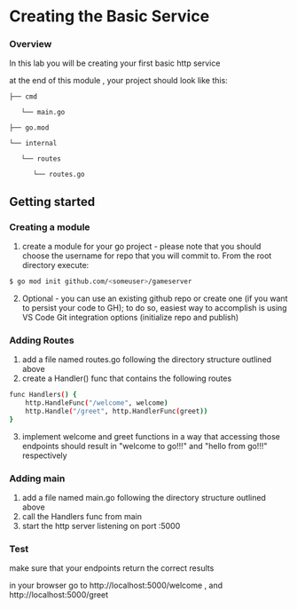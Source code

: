 # Creating the Basic Service

### Overview

In this lab you will be creating your first basic http service

at the end of this module , your project should look like this:

```
├── cmd

   └── main.go

├── go.mod

└── internal

   └── routes

      └── routes.go
```

## Getting started

### Creating a module

1. create a module for your go project - please note that you should choose the username for repo that you will commit to. From the root directory execute:

```bash
$ go mod init github.com/<someuser>/gameserver
```

2. Optional - you can use an existing github repo or create one (if you want to persist your code to GH); to do so, easiest way to accomplish is using VS Code Git integration options (initialize repo and publish)

### Adding Routes

1. add a file named routes.go following the directory structure outlined above 
2. create a Handler() func that contains the following routes 

```bash
func Handlers() {
	http.HandleFunc("/welcome", welcome)
	http.Handle("/greet", http.HandlerFunc(greet))
}
```

3. implement welcome and greet functions in a way that accessing those endpoints should result in "welcome to go!!!" and "hello from go!!!" respectively

### Adding main

1. add a file named main.go following the directory structure outlined above 
2. call the Handlers func from main
3. start the http server listening on port :5000

### Test 

make sure that your endpoints return the correct results

in your browser go to http://localhost:5000/welcome , and  http://localhost:5000/greet